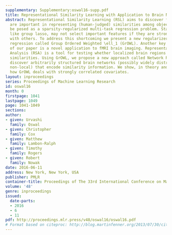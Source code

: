 ```yaml
---
supplementary: Supplementary:oswal16-supp.pdf
title: Representational Similarity Learning with Application to Brain Networks
abstract: Representational Similarity Learning (RSL) aims to discover features that
  are important in representing (human-judged) similarities among objects. RSL can
  be posed as a sparsity-regularized multi-task regression problem. Standard methods,
  like group lasso, may not select important features if they are strongly correlated
  with others. To address this shortcoming we present a new regularizer for multitask
  regression called Group Ordered Weighted \ell_1 (GrOWL). Another key contribution
  of our paper is a novel application to fMRI brain imaging. Representational Similarity
  Analysis (RSA) is a tool for testing whether localized brain regions encode perceptual
  similarities. Using GrOWL, we propose a new approach called Network RSA that can
  discover arbitrarily structured brain networks (possibly widely distributed and
  non-local) that encode similarity information. We show, in theory and fMRI experiments,
  how GrOWL deals with strongly correlated covariates.
layout: inproceedings
series: Proceedings of Machine Learning Research
id: oswal16
month: 0
firstpage: 1041
lastpage: 1049
page: 1041-1049
sections: 
author:
- given: Urvashi
  family: Oswal
- given: Christopher
  family: Cox
- given: Matthew
  family: Lambon-Ralph
- given: Timothy
  family: Rogers
- given: Robert
  family: Nowak
date: 2016-06-11
address: New York, New York, USA
publisher: PMLR
container-title: Proceedings of The 33rd International Conference on Machine Learning
volume: '48'
genre: inproceedings
issued:
  date-parts:
  - 2016
  - 6
  - 11
pdf: http://proceedings.mlr.press/v48/oswal16/oswal16.pdf
# Format based on citeproc: http://blog.martinfenner.org/2013/07/30/citeproc-yaml-for-bibliographies/
---
```


